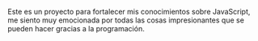 
Este es un proyecto para fortalecer mis conocimientos sobre JavaScript, me siento muy emocionada por todas las cosas impresionantes que se pueden hacer gracias a la programación.
